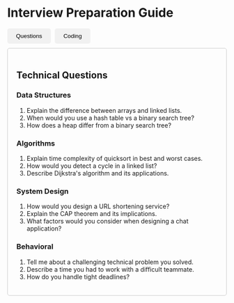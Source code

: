# Interview Preparation Guide

<div>
  <button onclick="showTab('questions')">Questions</button>
  <button onclick="showTab('coding')">Coding</button>
</div>

<div id="questions" class="tab-content" style="display:block;">
  <h2>Technical Questions</h2>

  ### Data Structures
  1. Explain the difference between arrays and linked lists.
  2. When would you use a hash table vs a binary search tree?
  3. How does a heap differ from a binary search tree?

  ### Algorithms
  1. Explain time complexity of quicksort in best and worst cases.
  2. How would you detect a cycle in a linked list?
  3. Describe Dijkstra's algorithm and its applications.

  ### System Design
  1. How would you design a URL shortening service?
  2. Explain the CAP theorem and its implications.
  3. What factors would you consider when designing a chat application?

  ### Behavioral
  1. Tell me about a challenging technical problem you solved.
  2. Describe a time you had to work with a difficult teammate.
  3. How do you handle tight deadlines?
</div>

<div id="coding" class="tab-content" style="display:none;">
  <h2>Coding Problems</h2>

  ### Easy Level
  1. Two Sum - Find two numbers that add up to a target
  2. Reverse a string in-place
  3. Validate balanced parentheses

  ### Medium Level
  1. Implement a LRU Cache
  2. Clone a graph with possible cycles
  3. Find the longest palindromic substring

  ### Hard Level
  1. Regular expression matching
  2. Trapping rain water problem
  3. Median of two sorted arrays

  ### Practice Platforms
  - LeetCode
  - HackerRank
  - CodeSignal
  - CodeForces

  ### Tips
  - Always clarify requirements first
  - Talk through your thought process
  - Start with brute force, then optimize
  - Write clean, modular code
  - Don't forget edge cases
</div>

<script>
function showTab(tabName) {
  const tabs = document.getElementsByClassName("tab-content");
  for (let i = 0; i < tabs.length; i++) {
    tabs[i].style.display = "none";
  }
  document.getElementById(tabName).style.display = "block";
}
</script>

<style>
button {
  padding: 10px 20px;
  margin-right: 5px;
  background-color: #f1f1f1;
  border: none;
  cursor: pointer;
  border-radius: 5px;
}

button:hover {
  background-color: #ddd;
}

.tab-content {
  padding: 20px;
  border: 1px solid #ccc;
  border-radius: 5px;
  margin-top: 10px;
}
</style>
